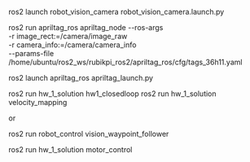 ros2 launch robot_vision_camera robot_vision_camera.launch.py

ros2 run apriltag_ros apriltag_node --ros-args \
-r image_rect:=/camera/image_raw \
-r camera_info:=/camera/camera_info \
--params-file /home/ubuntu/ros2_ws/rubikpi_ros2/apriltag_ros/cfg/tags_36h11.yaml

ros2 launch apriltag_ros apriltag_launch.py

ros2 run hw_1_solution hw1_closedloop
ros2 run hw_1_solution velocity_mapping

or

ros2 run robot_control vision_waypoint_follower

ros2 run hw_1_solution motor_control